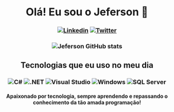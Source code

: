
<h1 align="center">Olá! Eu sou o Jeferson 👾</h1>

<h3 align="center">
  
  [![Linkedin](https://img.shields.io/badge/LinkedIn-0077B5?style=for-the-badge&logo=linkedin&logoColor=white)](https://www.linkedin.com/in/jeferson-fernandes-14428814a/)
  [![Twitter](https://img.shields.io/badge/Twitter-1DA1F2?style=for-the-badge&logo=twitter&logoColor=white)](https://twitter.com/jefersonldev)

</h3>

<h3 align="center">
  
 ![Jeferson GitHub stats](https://github-readme-stats.vercel.app/api?username=jefersonfernandess&show_icons=true&theme=tokyonight)
 
</h3>


<h2 align="center"> Tecnologias que eu uso no meu dia </h1>

<h3 align="center">
  
  ![C#](https://img.shields.io/badge/C%23-239120?style=for-the-badge&logo=c-sharp&logoColor=white) 
  ![.NET](https://img.shields.io/badge/.NET-5C2D91?style=for-the-badge&logo=.net&logoColor=white)
  ![Visual Studio](https://img.shields.io/badge/Visual_Studio-5C2D91?style=for-the-badge&logo=visual%20studio&logoColor=white)
  ![Windows](https://img.shields.io/badge/Windows-0078D6?style=for-the-badge&logo=windows&logoColor=white)
  ![SQL Server](https://img.shields.io/badge/Microsoft%20SQL%20Server-CC2927?style=for-the-badge&logo=microsoft%20sql%20server&logoColor=white)
  
</h3>



<h4 align="center">Apaixonado por tecnologia, sempre aprendendo e repassando o conhecimento da tão amada  programação!</h4>
